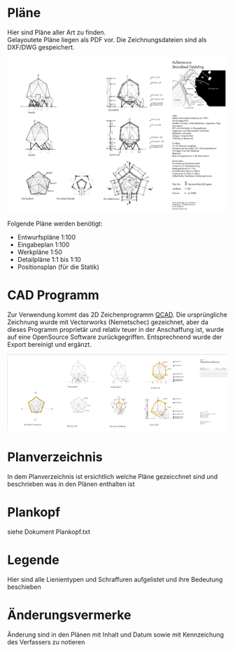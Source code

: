 # Pläne
Hier sind Pläne aller Art zu finden.  
Gelayoutete Pläne liegen als PDF vor. 
Die Zeichnungsdateien sind als DXF/DWG gespeichert.

![Plan](OpenSourceSauna-Plan.jpg)

Folgende Pläne werden benötigt:
- Entwurfspläne 1:100
- Eingabeplan 1:100
- Werkpläne 1:50
- Detailpläne 1:1 bis 1:10
- Positionsplan (für die Statik) 

# CAD Programm
Zur Verwendung kommt das 2D Zeichenprogramm [QCAD](https://qcad.org/en/). Die ursprüngliche Zeichnung wurde mit Vectorworks (Nemetschec) gezeichnet, aber da dieses Programm proprietär und relativ teuer in der Anschaffung ist, wurde auf eine OpenSource Software zurückgegriffen. Entsprechnend wurde der Export bereinigt und ergänzt.

![CAD](OpenSourceSauna-CAD.jpg)

# Planverzeichnis
In dem Planverzeichnis ist ersichtlich welche Pläne gezeicchnet sind und beschrieben was in den Plänen enthalten ist

# Plankopf
siehe Dokument Plankopf.txt

# Legende
Hier sind alle Lienientypen und Schraffuren aufgelistet und ihre Bedeutung beschieben

# Änderungsvermerke
Änderung sind in den Plänen mit Inhalt und Datum sowie mit Kennzeichung des Verfassers zu notieren
